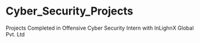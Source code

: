 # Cyber_Security_Projects
Projects Completed in Offensive Cyber Security Intern with InLighnX Global Pvt. Ltd
